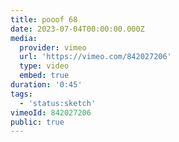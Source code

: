 ```yaml
---
title: pooof 68
date: 2023-07-04T00:00:00.000Z
media:
  provider: vimeo
  url: 'https://vimeo.com/842027206'
  type: video
  embed: true
duration: '0:45'
tags:
  - 'status:sketch'
vimeoId: 842027206
public: true
---
```

<!-- Vimeo video: pooof 68 -->
<!-- Duration: 0:45 -->
<!-- Created: 2023-07-04 -->

<ClientOnly>
  <WorkbookViewer />
</ClientOnly>

<script setup>
import WorkbookViewer from "../../.vitepress/theme/components/workbook/WorkbookViewer.vue";
</script>
